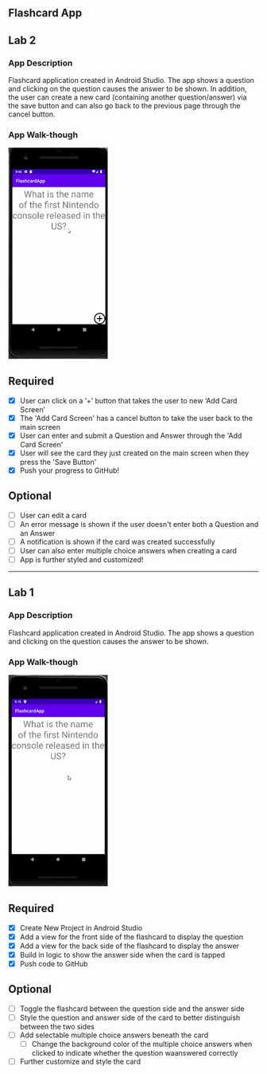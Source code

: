 ## Flashcard App

## Lab 2

### App Description
Flashcard application created in Android Studio. The app shows a question and clicking on the question causes the answer to be shown. In addition, the user can create a new card (containing another question/answer) via the save button and can also go back to the previous page through the cancel button.

### App Walk-though
<img src="https://github.com/judylee05/Flashcard_App/blob/master/flashcard_app_lab2.gif" width=200><br>

## Required
- [x] User can click on a ‘+’ button that takes the user to new ‘Add Card Screen’
- [x] The 'Add Card Screen' has a cancel button to take the user back to the main screen
- [x] User can enter and submit a Question and Answer through the 'Add Card Screen'
- [x] User will see the card they just created on the main screen when they press the 'Save Button'
- [x] Push your progress to GitHub!

## Optional
- [ ] User can edit a card
- [ ] An error message is shown if the user doesn't enter both a Question and an Answer
- [ ] A notification is shown if the card was created successfully
- [ ] User can also enter multiple choice answers when creating a card
- [ ] App is further styled and customized!

-------------------------------------------------------------------------------------------------------------------------------------------------------------------------------
## Lab 1

### App Description
Flashcard application created in Android Studio. The app shows a question and clicking on the question causes the answer to be shown.

### App Walk-though
<img src="https://github.com/judylee05/Flashcard_App/blob/master/flashcard_app.gif" width=200><br>

## Required
- [x] Create New Project in Android Studio
- [x] Add a view for the front side of the flashcard to display the question
- [x] Add a view for the back side of the flashcard to display the answer
- [x] Build in logic to show the answer side when the card is tapped
- [x] Push code to GitHub
## Optional
- [ ] Toggle the flashcard between the question side and the answer side
- [ ] Style the question and answer side of the card to better distinguish between the two sides
- [ ] Add selectable multiple choice answers beneath the card
   - [ ] Change the background color of the multiple choice answers when clicked to indicate whether the question waanswered correctly
- [ ] Further customize and style the card
